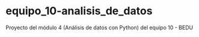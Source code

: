 # equipo_10-analisis_de_datos
Proyecto del módulo 4 (Análisis de datos con Python) del equipo 10 - BEDU
